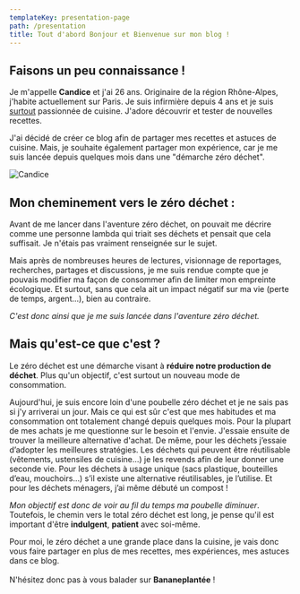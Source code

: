 ```yaml
---
templateKey: presentation-page
path: /presentation
title: Tout d'abord Bonjour et Bienvenue sur mon blog !
---
```


## Faisons un peu connaissance !

Je m'appelle **Candice** et j'ai 26 ans. Originaire de la région Rhône-Alpes, j'habite actuellement sur Paris. Je suis infirmière depuis 4 ans et je suis <u>surtout</u> passionnée de cuisine. J'adore découvrir et tester de nouvelles recettes.

J'ai décidé de créer ce blog afin de partager mes recettes et astuces de cuisine. Mais, je souhaite également partager mon expérience, car je me suis lancée depuis quelques mois dans une "démarche zéro déchet".

![Candice](/img/candice.png "Candice")

## Mon cheminement vers le zéro déchet :

Avant de me lancer dans l'aventure zéro déchet, on pouvait me décrire comme une personne lambda qui triait ses déchets et pensait que cela suffisait. Je n'étais pas vraiment renseignée sur le sujet.

Mais après de nombreuses heures de lectures, visionnage de reportages, recherches, partages et discussions, je me suis rendue compte que je pouvais modifier ma façon de consommer afin de limiter mon empreinte écologique. Et surtout, sans que cela ait un impact négatif sur ma vie (perte de temps, argent...), bien au contraire.

_C'est donc ainsi que je me suis lancée dans l'aventure zéro déchet._

## Mais qu'est-ce que c'est ?

Le zéro déchet est une démarche visant à **réduire notre production de déchet**. Plus qu'un objectif, c'est surtout un nouveau mode de consommation.

Aujourd'hui, je suis encore loin d'une poubelle zéro déchet et je ne sais pas si j'y arriverai un jour. Mais ce qui est sûr c'est que mes habitudes et ma consommation ont totalement changé depuis quelques mois. Pour la plupart de mes achats je me questionne sur le besoin et l'envie. J'essaie ensuite de trouver la meilleure alternative d'achat. De même, pour les déchets j’essaie d’adopter les meilleures stratégies. Les déchets qui peuvent être réutilisable (vêtements, ustensiles de cuisine...) je les revends afin de leur donner une seconde vie. Pour les déchets à usage unique (sacs plastique, bouteilles d’eau, mouchoirs…) s’il existe une alternative réutilisables, je l’utilise. Et pour les déchets ménagers, j’ai même débuté un compost !

_Mon objectif est donc de voir au fil du temps ma poubelle diminuer_. Toutefois, le chemin vers le total zéro déchet est long, je pense qu'il est important d'être **indulgent**, **patient** avec soi-même.

Pour moi, le zéro déchet a une grande place dans la cuisine, je vais donc vous faire partager en plus de mes recettes, mes expériences, mes astuces dans ce blog. \
\
N'hésitez donc pas à vous balader sur **Bananeplantée** !

